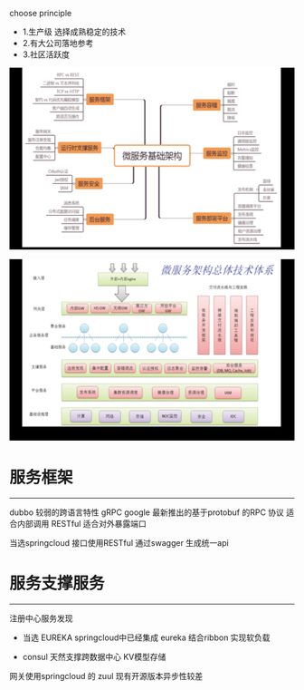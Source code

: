 choose principle

* 1.生产级 选择成熟稳定的技术
* 2.有大公司落地参考
* 3.社区活跃度

![point](https://github.com/cloudgc/note/blob/master/msa/result.jpg)


![point](https://github.com/cloudgc/note/blob/master/msa/list.jpg)

# 服务框架
----

dubbo 较弱的跨语言特性
gRPC google 最新推出的基于protobuf  的RPC 协议 适合内部调用
RESTful 适合对外暴露端口


当选springcloud  接口使用RESTful 通过swagger 生成统一api

# 服务支撑服务
-----
注册中心服务发现

* 当选 EUREKA springcloud中已经集成 eureka 结合ribbon 实现软负载

* consul 天然支撑跨数据中心 KV模型存储

网关使用springcloud 的 zuul 现有开源版本异步性较差

